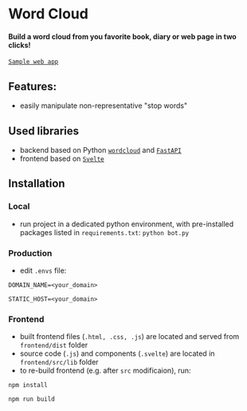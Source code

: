 # Word Cloud

#### Build a word cloud from you favorite book, diary or web page in two clicks!

[`Sample web app`](https://wordcloud.7-gor.ru)

Features:
-
- easily manipulate non-representative "stop words"


Used libraries
-
- backend based on Python [`wordcloud`](https://github.com/amueller/word_cloud) and [`FastAPI`](https://fastapi.tiangolo.com)
- frontend based on [`Svelte`](https://svelte.dev)

Installation
-
### Local
- run project in a dedicated python environment, with pre-installed packages listed in `requirements.txt`:
`python bot.py`

### Production
- edit `.envs` file:

`DOMAIN_NAME=<your_domain>`

`STATIC_HOST=<your_domain>`

### Frontend
- built frontend files (`.html, .css, .js`) are located and served from `frontend/dist` folder
- source code (`.js`) and components (`.svelte`) are located in `frontend/src/lib` folder
- to re-build frontend (e.g. after `src` modificaion), run:

`npm install`

`npm run build`
